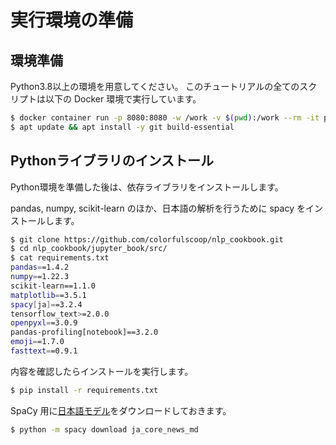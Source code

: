 # 実行環境の準備

## 環境準備

Python3.8以上の環境を用意してください。
このチュートリアルの全てのスクリプトは以下の Docker 環境で実行しています。

```sh
$ docker container run -p 8080:8080 -w /work -v $(pwd):/work --rm -it python:3.8.6-slim-buster bash
$ apt update && apt install -y git build-essential
```

## Pythonライブラリのインストール

Python環境を準備した後は、依存ライブラリをインストールします。

pandas, numpy, scikit-learn のほか、日本語の解析を行うために spacy をインストールします。

```sh
$ git clone https://github.com/colorfulscoop/nlp_cookbook.git
$ cd nlp_cookbook/jupyter_book/src/
$ cat requirements.txt
pandas==1.4.2
numpy==1.22.3
scikit-learn==1.1.0
matplotlib==3.5.1
spacy[ja]==3.2.4
tensorflow_text>=2.0.0
openpyxl==3.0.9
pandas-profiling[notebook]==3.2.0
emoji==1.7.0
fasttext==0.9.1
```

内容を確認したらインストールを実行します。

```sh
$ pip install -r requirements.txt
```

SpaCy 用に[日本語モデル](https://spacy.io/models/ja#ja_core_news_sm)をダウンロードしておきます。

```sh
$ python -m spacy download ja_core_news_md
```
